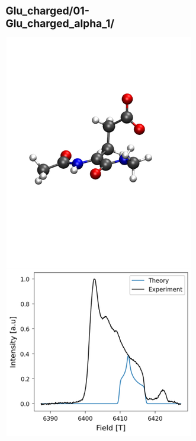Glu_charged/01-Glu_charged_alpha_1/
===================================

<div align="center">
  <img src="./opt.png"  width="500">
</div>


<div align="center">
  <img src="./field_intensity.png"  width="500">
</div>
